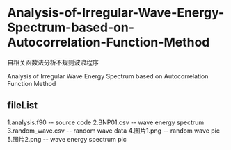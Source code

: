 # Analysis-of-Irregular-Wave-Energy-Spectrum-based-on-Autocorrelation-Function-Method

自相关函数法分析不规则波浪程序

Analysis of Irregular Wave Energy Spectrum based on Autocorrelation Function Method

## fileList
 1.analysis.f90 -- source code 
 2.BNP01.csv  -- wave energy spectrum
 3.random_wave.csv  --  random wave data
 4.图片1.png -- random wave pic
 5.图片2.png -- wave energy spectrum pic
